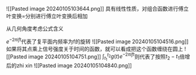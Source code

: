 ![[Pasted image 20240105103644.png]]
具有线性性质，对组合函数进行傅立叶变换=分别进行傅立叶变换后相加


从几何角度考虑公式含义

$e^{-2\pi ift}$代表了复平面内频率为f的旋转
![[Pasted image 20240105104516.png]]
如果将其点乘上信号强度关于时间的函数，就可以看成把这个函数缠绕在圆上
![[Pasted image 20240105104751.png]]
$\int_{t_1}^{t_2}g(t)e^{-2\pi ift}$则代表了按照$t_2-t_1$倍增后的zhi xin
![[Pasted image 20240105104840.png]]